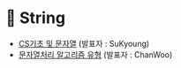 # :seedling: String

- [CS기초 및 문자열](https://www.notion.so/String-d2aa46c0f24d459096a896d9bb56342b) (발표자 : SuKyoung)
- [문자열처리 알고리즘 유형](https://www.notion.so/chanwooo/f120ff440f0b4a53a1c48a0b01f95d82) (발표자 : ChanWoo)
